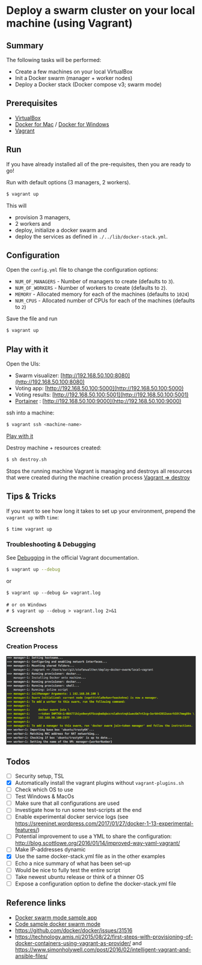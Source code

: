 # Deploy a swarm cluster on your local machine (using Vagrant)

## Summary

The following tasks will be performed:

- Create a few machines on your local VirtualBox
- Init a Docker swarm (manager + worker nodes)
- Deploy a Docker stack (Docker compose v3; swarm mode)


## Prerequisites

- [VirtualBox](https://www.virtualbox.org/)
- [Docker for Mac](https://docs.docker.com/docker-for-mac/) / [Docker for Windows](https://docs.docker.com/docker-for-windows/)
- [Vagrant](https://www.vagrantup.com/)

## Run

If you have already installed all of the pre-requisites, then you are ready to go!

Run with default options (3 managers, 2 workers).

```sh
$ vagrant up
```

This will 

- provision 3 managers, 
- 2 workers and 
- deploy, initialize a docker swarm and 
- deploy the services as defined in `./../lib/docker-stack.yml`.

## Configuration

Open the `config.yml` file to change the configuration options:

- `NUM_OF_MANAGERS` - Number of managers to create (defaults to `3`).
- `NUM_OF_WORKERS` - Number of workers to create (defaults to `2`).
- `MEMORY` - Allocated memory for each of the machines (defaults to `1024`)
- `NUM_CPUS` - Allocated number of CPUs for each of the machines (defaults to `2`)

Save the file and run

```sh
$ vagrant up
```

## Play with it

Open the UIs:

- Swarm visualizer: [http://192.168.50.100:8080](http://192.168.50.100:8080) 
- Voting app: [http://192.168.50.100:5000](http://192.168.50.100:5000)
- Voting results: [http://192.168.50.100:5001](http://192.168.50.100:5001)
- [Portainer](http://portainer.io/) : [http://192.168.50.100:9000](http://192.168.50.100:9000)

ssh into a machine:
```sh
$ vagrant ssh <machine-name>
```

[Play with it](./docs/play-with-it.md)

Destroy machine + resources created:
```sh
$ sh destroy.sh
```
Stops the running machine Vagrant is managing and destroys all resources that were created during the machine creation process
[Vagrant => destroy](https://www.vagrantup.com/docs/cli/destroy.html)

## Tips & Tricks

If you want to see how long it takes to set up your environment, prepend the `vagrant up` with `time`:

```sh
$ time vagrant up
```

### Troubleshooting & Debugging

See [Debugging](https://www.vagrantup.com/docs/other/debugging.html) in the official Vagrant documentation.

```sh
$ vagrant up --debug
```

or 

```shvagra
$ vagrant up --debug &> vagrant.log

# or on Windows
# $ vagrant up --debug > vagrant.log 2>&1
```



## Screenshots

### Creation Process

![vagrant-up](./images/vagrant-up.png)


## Todos

- [ ] Security setup, TSL
- [x] Automatically install the vagrant plugins without `vagrant-plugins.sh`
- [ ] Check which OS to use
- [ ] Test Windows & MacOs
- [ ] Make sure that all configurations are used
- [ ] Investigate how to run some test-scripts at the end
- [ ] Enable experimental docker service logs (see https://sreeninet.wordpress.com/2017/01/27/docker-1-13-experimental-features/)
- [ ] Potential improvement to use a YML to share the configuration: http://blog.scottlowe.org/2016/01/14/improved-way-yaml-vagrant/
- [ ] Make IP-addresses dynamic
- [x] Use the same docker-stack.yml file as in the other examples
- [ ] Echo a nice summary of what has been set-up
- [ ] Would be nice to fully test the entire script
- [ ] Take newest ubuntu release or think of a thinner OS
- [ ] Expose a configuration option to define the docker-stack.yml file

## Reference links

- [Docker swarm mode sample app](https://docs.docker.com/engine/getstarted-voting-app/) 
- [Code sample docker swarm mode](https://github.com/eyal-lupu/vagrant-docker-swarm-mode/blob/master/Vagrantfile)
- https://github.com/docker/docker/issues/31516
- https://technology.amis.nl/2015/08/22/first-steps-with-provisioning-of-docker-containers-using-vagrant-as-provider/ and https://www.simonholywell.com/post/2016/02/intelligent-vagrant-and-ansible-files/